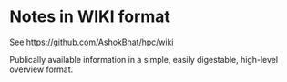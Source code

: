 # Notes in WIKI format

See https://github.com/AshokBhat/hpc/wiki

Publically available information in a simple, easily digestable, high-level overview format.

